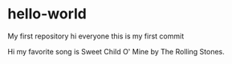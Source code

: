 # hello-world
My first repository
hi everyone 
this is my first commit

Hi my favorite song is Sweet Child O' Mine by The Rolling Stones.
